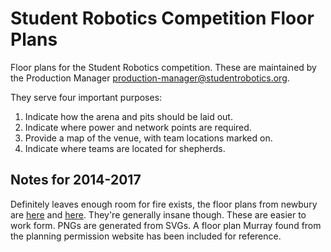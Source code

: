 # Student Robotics Competition Floor Plans

Floor plans for the Student Robotics competition. These are maintained by the Production Manager <production-manager@studentrobotics.org>.

They serve four important purposes:

 1. Indicate how the arena and pits should be laid out.
 1. Indicate where power and network points are required.
 1. Provide a map of the venue, with team locations marked on.
 1. Indicate where teams are located for shepherds.

## Notes for 2014-2017

Definitely leaves enough room for fire exists, the floor plans from newbury are
[here](http://www.racecoursenewbury.co.uk/documents/Grandstand-Ground-Floor.pdf)
and
[here](http://www.racecoursenewbury.co.uk/documents/Grandstand-Second-Floor.pdf).
They're generally insane though. These are easier to work form. PNGs are
generated from SVGs. A floor plan Murray found from the planning permission
website has been included for reference.
